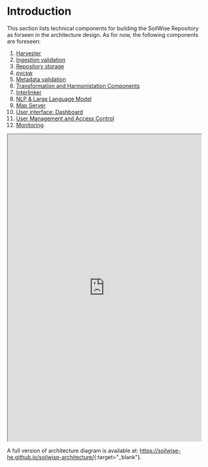 # Introduction

This section lists technical components for building the SoilWise Repository as forseen in the architecture design. As for now, the following components are foreseen:

1. [Harvester](ingestion.md)
2. [Ingestion validation](completeness.md)
3. [Repository storage](storage.md)
4. [pycsw](pycsw.md)
5. [Metadata validation](metadata_validation.md)
6. [Transformation and Harmonistation Components](transformation.md)
7. [Interlinker](interlinker.md)
8. [NLP & Large Language Model](llm.md)
9. [Map Server](mapserver.md)
10. [User interface: Dashboard](dashboard.md)
11. [User Management and Access Control](user_management.md)
12. [Monitoring](monitoring.md)

<iframe style="width:100%; height:800px"src="https://soilwise-he.github.io/soilwise-architecture/?view=id-e3ae52bba4fb42dfa0b3900e7d37bdab"></iframe>

A full version of architecture diagram is available at: <https://soilwise-he.github.io/soilwise-architecture/>{:target="_blank"}.